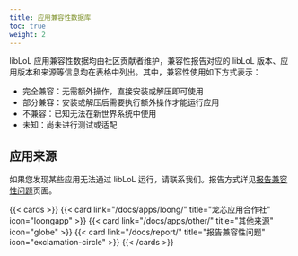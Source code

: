 ```yaml
---
title: 应用兼容性数据库
toc: true
weight: 2
---
```


libLoL 应用兼容性数据均由社区贡献者维护，兼容性报告对应的 libLoL 版本、应用版本和来源等信息均在表格中列出。其中，兼容性使用如下方式表示：

- 完全兼容：无需额外操作，直接安装或解压即可使用
- 部分兼容：安装或解压后需要执行额外操作才能运行应用
- 不兼容：已知无法在新世界系统中使用
- 未知：尚未进行测试或适配

## 应用来源

如果您发现某些应用无法通过 libLoL 运行，请联系我们。报告方式详见[报告兼容性问题](/docs/report/)页面。

{{< cards >}} 
{{< card link="/docs/apps/loong/" title="龙芯应用合作社" icon="loongapp" >}}
{{< card link="/docs/apps/other/" title="其他来源" icon="globe" >}}
{{< card link="/docs/report/" title="报告兼容性问题" icon="exclamation-circle" >}}
{{< /cards >}}



